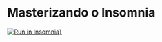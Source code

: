 # Masterizando o Insomnia

[![Run in Insomnia}](https://insomnia.rest/images/run.svg)](https://insomnia.rest/run/?label=Masterizando%20o%20Insomnia&uri=https%3A%2F%2Fraw.githubusercontent.com%2Fgab-santos%2Finsomnia-test%2Fmaster%2Fexport.json%3Ftoken%3DALPATF7Y2L4PYMNGJAQFTV26L722Q)
